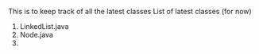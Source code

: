 This is to keep track of all the latest classes
List of latest classes (for now)
1. LinkedList.java
2. Node.java
3.
